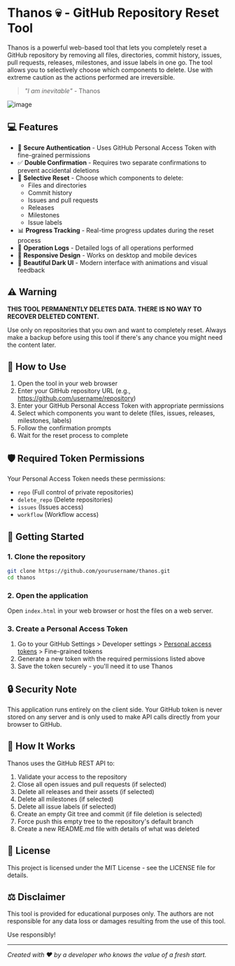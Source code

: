 # Thanos 💀 - GitHub Repository Reset Tool

Thanos is a powerful web-based tool that lets you completely reset a GitHub repository by removing all files, directories, commit history, issues, pull requests, releases, milestones, and issue labels in one go. The tool allows you to selectively choose which components to delete. Use with extreme caution as the actions performed are irreversible.

> *"I am inevitable"* - Thanos

![image](https://github.com/user-attachments/assets/c6e855eb-1325-494f-b3fa-541c352ae2c0)

## 💻 Features

- 🔐 **Secure Authentication** - Uses GitHub Personal Access Token with fine-grained permissions
- ✅ **Double Confirmation** - Requires two separate confirmations to prevent accidental deletions
- 🎯 **Selective Reset** - Choose which components to delete:
  - Files and directories
  - Commit history
  - Issues and pull requests
  - Releases
  - Milestones
  - Issue labels
- 📊 **Progress Tracking** - Real-time progress updates during the reset process
- 📝 **Operation Logs** - Detailed logs of all operations performed
- 📱 **Responsive Design** - Works on desktop and mobile devices
- 🎨 **Beautiful Dark UI** - Modern interface with animations and visual feedback

## ⚠️ Warning

**THIS TOOL PERMANENTLY DELETES DATA. THERE IS NO WAY TO RECOVER DELETED CONTENT.**

Use only on repositories that you own and want to completely reset. Always make a backup before using this tool if there's any chance you might need the content later.

## 🔧 How to Use

1. Open the tool in your web browser
2. Enter your GitHub repository URL (e.g., https://github.com/username/repository)
3. Enter your GitHub Personal Access Token with appropriate permissions
4. Select which components you want to delete (files, issues, releases, milestones, labels)
5. Follow the confirmation prompts
6. Wait for the reset process to complete

## 🛡️ Required Token Permissions

Your Personal Access Token needs these permissions:
- `repo` (Full control of private repositories)
- `delete_repo` (Delete repositories)
- `issues` (Issues access)
- `workflow` (Workflow access)

## 🚀 Getting Started

### 1. Clone the repository
```bash
git clone https://github.com/yourusername/thanos.git
cd thanos
```

### 2. Open the application
Open `index.html` in your web browser or host the files on a web server.

### 3. Create a Personal Access Token
1. Go to your GitHub Settings > Developer settings > [Personal access tokens](https://github.com/settings/tokens) > Fine-grained tokens
2. Generate a new token with the required permissions listed above
3. Save the token securely - you'll need it to use Thanos

## 🔒 Security Note

This application runs entirely on the client side. Your GitHub token is never stored on any server and is only used to make API calls directly from your browser to GitHub.

## 🧠 How It Works

Thanos uses the GitHub REST API to:
1. Validate your access to the repository
2. Close all open issues and pull requests (if selected)
3. Delete all releases and their assets (if selected)
4. Delete all milestones (if selected)
5. Delete all issue labels (if selected)
6. Create an empty Git tree and commit (if file deletion is selected)
7. Force push this empty tree to the repository's default branch
8. Create a new README.md file with details of what was deleted

## 📝 License

This project is licensed under the MIT License - see the LICENSE file for details.

## ⚖️ Disclaimer

This tool is provided for educational purposes only. The authors are not responsible for any data loss or damages resulting from the use of this tool.

Use responsibly!

---

*Created with ❤️ by a developer who knows the value of a fresh start.*
